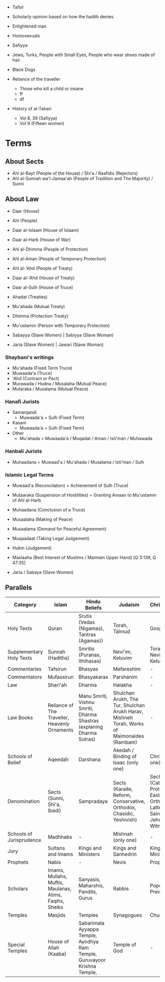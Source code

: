 

- Tafsir

- Scholarly opinion based on how the hadith denies

- Enlightened man
- Homosexuals

- Safiyya

- Jews, Turks, People with Small Eyes, People who wear shoes made of hair
- Black Dogs

- Reliance of the traveller
	- Those who kill a child or insane
	- ff
	- df

- History of al-Tabari
	- Vol 8, 39 (Safiyya)
	- Vol 9 (Fifteen women)
# Terms
## About Sects
- Ahl al-Bayt (People of the House) / Shi'a / Raafidis (Rejectors)
- Ahl al-Sunnah wa'l-Jamaa'ah (People of Tradition and The Majority) / Sunni
## About Law
- Daar (House)
- Ahl (People)

- Daar al-Islaam (House of Islaam) 
- Daar al-Harb (House of War)

- Ahl al-Dhimma (People of Protection)
- Ahl al-Aman (People of Temporary Protection)
- Ahl al-'Ahd (People of Treaty)
- Daar al-'Ahd (House of Treaty)
- Daar al-Sulh (House of Truce)

- Ahadat (Treaties)
- Mu'ahada (Mutual Treaty)
- Dhimma (Protection Treaty)
- Mu'ustamin (Person with Temporary Protection)

- Sabayya (Slave Women) | Sabiyya (Slave Woman)
- Jaria (Slave Women) | Jawari (Slave Woman)
### Shaybani's writings
- Mu'ahada (Fixed Term Truce)
- Muwaada'a (Truce)
- 'Ahd (Contract or Pact)
- Murawada / Hudna / Musalaha (Mutual Peace)
- Mutaraka / Musalama (Mutual Peace)
### Hanafi Jurists
- Samarqandi
	- Muwaada'a = Sulh (Fixed Term)
- Kasani
	- Muwaada'a = Sulh (Fixed Term)
- Other
	- Mu'ahada = Muwaada'a / Muqadat / Aman / Isti'man / Muhawada
### Hanbali Jurists
- Muhaadana = Muwaad'a / Mu'ahada / Musalama / Isti'man / Sulh
### Islamic Legal Terms
- Muwaad'a (Reconcilation) = Achievement of Sulh (Truce)
- Mutaaraka (Suspension of Hostilities) = Granting Amaan to Mu'ustamin of Ahl al-Harb
- Muhaadana (Conclusion of a Truce)
- Musaalaha (Making of Peace)
- Musaalama (Demand for Peaceful Agreement)
- Muqaadaat (Taking Legal Judgement)
- Hukm (Judgement)
- Maslaaha (Best Interest of Muslims / Maintain Upper Hand) \[Q 3:139, Q 47:35\]

- Jaria / Sabaya (Slave Women)

## Parallels
| Category                 | Islam                                                   | Hindu Beliefs                                                             | Judaism                                                                                     | Christianity                                                                           |
| ------------------------ | ------------------------------------------------------- | ------------------------------------------------------------------------- | ------------------------------------------------------------------------------------------- | -------------------------------------------------------------------------------------- |
| Holy Texts               | Quran                                                   | Srutis (Vedas (Nigamas), Tantras (Agamas))                                | Torah, Talmud                                                                               | Gospel                                                                                 |
| Supplementary Holy Texts | Sunnah (Hadiths)                                        | Smritis (Puranas, Ithihasas)                                              | Nevi'im, Ketuvim                                                                            | Torah, Nevi'im, Ketuvim                                                                |
| Commentaries             | Tafsirun                                                | Bhasyas                                                                   | Mefareshim                                                                                  | -                                                                                      |
| Commentators             | Mufassirun                                              | Bhasyakaras                                                               | Parshanim                                                                                   | -                                                                                      |
| Law                      | Shari'ah                                                | Dharma                                                                    | Halakha                                                                                     | -                                                                                      |
| Law Books                | Reliance of The Traveller, Heavenly Ornaments           | Manu Smriti, Vishnu Smriti, Dharma Shastras (explaning Dharma Sutras)     | Shulchan Arukh, The Tur, Shulchan Arukh Harav, Mishneh Torah, Works of Maimonaides (Rambam) | -                                                                                      |
| Schools of Belief        | Aqeedah                                                 | Darshana                                                                  | Akedah / Binding of Isaac (only one)                                                        | Christ (only one)                                                                      |
| Denomination             | Sects (Sunni, Shi'a, Ibadi)                             | Sampradaya                                                                | Sects (Karaite, Reform, Conservative, Orthodox, Chasidic, Yeshivish)                        | Sects (Catholic, Protestant, Eastern Orthodox, Latter Day Saints, Jehovah's Witnesses) |
| Schools of Jurisprudence | Madhhabs                                                | -                                                                         | Mishnah (only one)                                                                          | -                                                                                      |
| Jury                     | Sultans and Imams                                       | Kings and Ministers                                                       | Kings and Sanhedrin                                                                         | Kings and Ministers                                                                    |
| Prophets                 | Nabis                                                   | -                                                                         | Nevis                                                                                       | Prophets                                                                               |
| Scholars                 | Imams, Mullahs, Muftis, Maulanas, Alims, Faqihs, Sheiks | Sanyasis, Maharshis, Pandits, Gurus                                       | Rabbis                                                                                      | Pope, Preists                                                                          |
| Temples                  | Masjids                                                 | Temples                                                                   | Synagogues                                                                                  | Churches                                                                               |
| Special Temples          | House of Allah (Kaaba)                                  | Sabarimala Ayyappa Temple, Ayodhya Ram Temple, Guruvayoor Krishna Temple, | Temple of God                                                                               | -                                                                                      |
